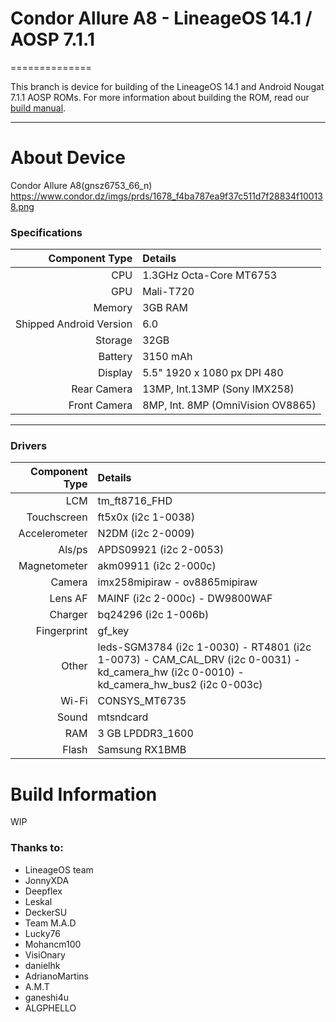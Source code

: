 # Condor Allure A8 - LineageOS 14.1 / AOSP 7.1.1
==============

This branch is device for building of the LineageOS 14.1 and Android Nougat 7.1.1 AOSP ROMs. For more information about building the ROM, read our [build manual](manual).

---

# About Device

Condor Allure A8(gnsz6753_66_n)
https://www.condor.dz/imgs/prds/1678_f4ba787ea9f37c511d7f28834f100138.png

### Specifications

Component Type | Details
-------:|:-------------------------
CPU     | 1.3GHz Octa-Core MT6753
GPU     | Mali-T720
Memory  | 3GB RAM
Shipped Android Version | 6.0
Storage | 32GB
Battery | 3150 mAh
Display | 5.5" 1920 x 1080 px DPI 480
Rear Camera | 13MP, Int.13MP (Sony IMX258)
Front Camera | 8MP, Int. 8MP (OmniVision OV8865)

---

### Drivers

Component Type | Details
--------------:|:--------------------------------
LCM			   | tm_ft8716_FHD
Touchscreen    | ft5x0x (i2c 1-0038)
Accelerometer  | N2DM (i2c 2-0009)
Als/ps         | APDS09921 (i2c 2-0053)
Magnetometer   | akm09911 (i2c 2-000c)
Camera         | imx258mipiraw - ov8865mipiraw
Lens AF        | MAINF (i2c 2-000c) - DW9800WAF
Charger        | bq24296 (i2c 1-006b)
Fingerprint    | gf_key
Other          | leds-SGM3784 (i2c 1-0030) - RT4801 (i2c 1-0073) - CAM_CAL_DRV (i2c 0-0031) - kd_camera_hw (i2c 0-0010) - kd_camera_hw_bus2 (i2c 0-003c)
Wi-Fi          | CONSYS_MT6735
Sound          | mtsndcard
RAM            | 3 GB LPDDR3_1600
Flash          | Samsung RX1BMB

# Build Information

WIP


### Thanks to:
 * LineageOS team
 * JonnyXDA
 * Deepflex
 * Leskal
 * DeckerSU
 * Team M.A.D
 * Lucky76
 * Mohancm100
 * VisiOnary
 * danielhk
 * AdrianoMartins
 * A.M.T
 * ganeshi4u
 * ALGPHELLO
 
